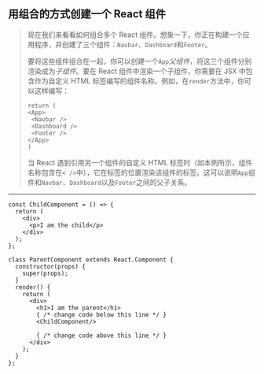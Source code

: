 ## 用组合的方式创建一个 React 组件

> 现在我们来看看如何组合多个 React 组件。想象一下，你正在构建一个应用程序，并创建了三个组件：`Navbar`、`Dashboard`和`Footer`。
>
> 要将这些组件组合在一起，你可以创建一个`App`*父组件*，将这三个组件分别渲染成为*子组件*。要在 React 组件中渲染一个子组件，你需要在 JSX 中包含作为自定义 HTML 标签编写的组件名称。例如，在`render`方法中，你可以这样编写：
>
> ```react
> return (
> <App>
>  <Navbar />
>  <Dashboard />
>  <Footer />
> </App>
> )
> ```
>
> 当 React 遇到引用另一个组件的自定义 HTML 标签时（如本例所示，组件名称包含在`< />`中），它在标签的位置渲染该组件的标签。这可以说明`App`组件和`Navbar`、`Dashboard`以及`Footer`之间的父子关系。

---

```react
const ChildComponent = () => {
  return (
    <div>
      <p>I am the child</p>
    </div>
  );
};

class ParentComponent extends React.Component {
  constructor(props) {
    super(props);
  }
  render() {
    return (
      <div>
        <h1>I am the parent</h1>
        { /* change code below this line */ }
        <ChildComponent/>

        { /* change code above this line */ }
      </div>
    );
  }
};
```

